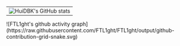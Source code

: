 <table border=0>
  <tr>
    <td><img src="https://github-readme-stats.vercel.app/api?username=FTL1ght&show_icons=true&count_private=true&theme=vue-light&hide_border=true" alt="HuiDBK's GitHub stats" style="zoom:100%;" align="left"/></td>
  </tr>
</table>
![FTL1ght's github activity graph](https://raw.githubusercontent.com/FTL1ght/FTL1ght/output/github-contribution-grid-snake.svg)
